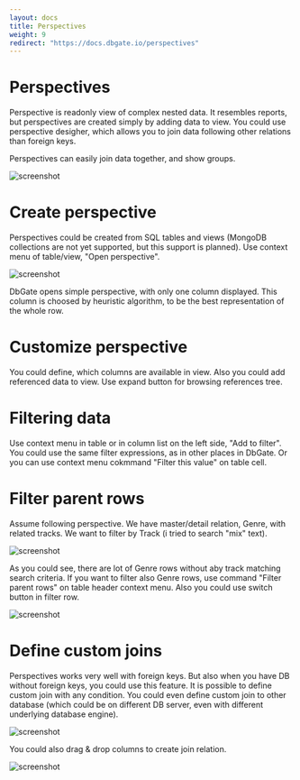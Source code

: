 ```yaml
---
layout: docs
title: Perspectives
weight: 9
redirect: "https://docs.dbgate.io/perspectives"
---
```


# Perspectives
Perspective is readonly view of complex nested data. It resembles reports, but perspectives are created simply by adding data to view. You could use perspective desigher, which allows you to join data following other relations than foreign keys.

Perspectives can easily join data together, and show groups.

![screenshot](/screenshots/perspective1.png)

# Create perspective
Perspectives could be created from SQL tables and views (MongoDB collections are not yet supported, but this support is planned).
Use context menu of table/view, "Open perspective".

![screenshot](/docs/perspective-create.png)

DbGate opens simple perspective, with only one column displayed. This column is choosed by heuristic algorithm, to be the best representation of the whole row.
# Customize perspective
You could define, which columns are available in view. Also you could add referenced data to view. Use expand button for browsing references tree.

# Filtering data
Use context menu in table or in column list on the left side, "Add to filter". You could use the same filter expressions, as in other places in DbGate. Or you can use context menu cokmmand "Filter this value" on table cell.

# Filter parent rows
Assume following perspective. We have master/detail relation, Genre, with related tracks. We want to filter by Track (i tried to search "mix" text). 

![screenshot](/docs/parentrows1.png)

As you could see, there are lot of Genre rows without aby track matching search criteria. If you want to filter also Genre rows, use command "Filter parent rows" on table header context menu. Also you could use switch button in filter row.

![screenshot](/docs/parentrows2.png)

# Define custom joins
Perspectives works very well with foreign keys. But also when you have DB without foreign keys, you could use this feature. It is possible to define custom join with any condition. You could even define custom join to other database (which could be on different DB server, even with different underlying database engine).

![screenshot](/docs/customjoin.png)

You could also drag &amp; drop columns to create join relation.

![screenshot](/docs/customjoin2.png)
